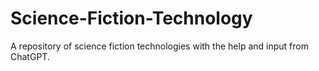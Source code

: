 # Science-Fiction-Technology
A repository of science fiction technologies with the help
and input from ChatGPT.

